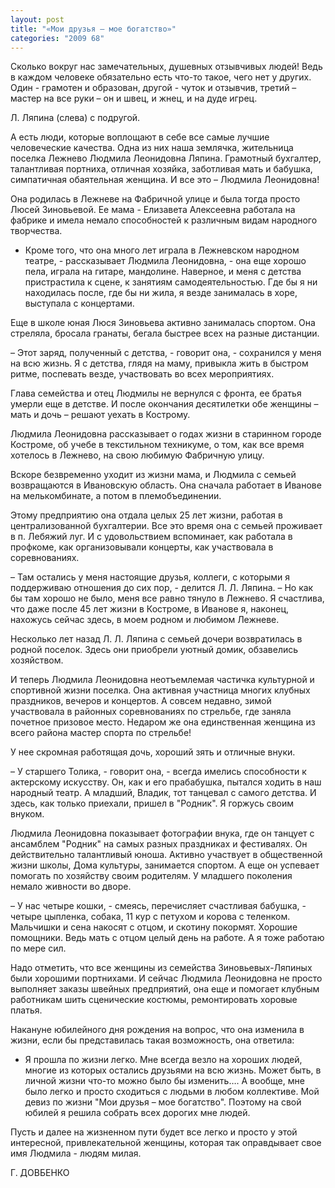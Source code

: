 ```yaml
---
layout: post
title: "«Мои друзья – мое богатство»"
categories: "2009 68"
---
```


Сколько вокруг нас замечательных, душевных отзывчивых людей! Ведь в каждом человеке обязательно есть что-то такое, чего нет у других. Один - грамотен и образован, другой - чуток и отзывчив, третий – мастер на все руки – он и швец, и жнец, и на дуде игрец.

Л. Ляпина (слева) с подругой.



А есть люди, которые воплощают в себе все самые лучшие человеческие качества. Одна из них наша землячка, жительница поселка Лежнево Людмила Леонидовна Ляпина. Грамотный бухгалтер, талантливая портниха, отличная хозяйка, заботливая мать и бабушка, симпатичная обаятельная женщина. И все это – Людмила Леонидовна!

Она родилась в Лежневе на Фабричной улице и была тогда просто Люсей Зиновьевой. Ее мама - Елизавета Алексеевна работала на фабрике и имела немало способностей к различным видам народного творчества.

- Кроме того, что она много лет играла в Лежневском народном театре, -  рассказывает Людмила Леонидовна, - она еще хорошо пела, играла на гитаре, мандолине. Наверное, и меня с детства пристрастила к сцене, к занятиям самодеятельностью. Где бы я ни находилась после, где бы ни жила, я везде занималась в хоре, выступала с концертами.

Еще в школе юная Люся Зиновьева активно занималась спортом. Она стреляла, бросала гранаты, бегала быстрее всех на разные дистанции.

– Этот заряд, полученный с детства, - говорит она, - сохранился у меня на всю жизнь. Я с детства, глядя на маму, привыкла жить в быстром ритме, поспевать везде, участвовать во всех мероприятиях.

Глава семейства и отец Людмилы не вернулся с фронта, ее братья умерли еще в детстве. И после окончания десятилетки обе женщины – мать и дочь – решают уехать в Кострому.

Людмила Леонидовна рассказывает о годах жизни в старинном городе Костроме, об учебе в текстильном техникуме, о том, как все время хотелось в Лежнево, на свою любимую Фабричную улицу.

Вскоре безвременно уходит из жизни мама, и Людмила с семьей возвращаются в Ивановскую область. Она сначала работает в Иванове на мелькомбинате, а потом в племобъединении.

Этому предприятию она отдала целых 25 лет жизни, работая  в централизованной бухгалтерии. Все это время она с семьей проживает в п. Лебяжий луг. И с удовольствием вспоминает, как работала в профкоме, как организовывали концерты, как участвовала в соревнованиях.

– Там остались у меня настоящие друзья, коллеги, с которыми я поддерживаю отношения до сих пор, - делится Л. Л. Ляпина. – Но как бы там хорошо не было, меня все равно тянуло в Лежнево. Я счастлива, что даже после 45 лет жизни в Костроме, в Иванове я, наконец, нахожусь сейчас здесь, в моем родном и любимом Лежневе.

Несколько лет назад Л. Л. Ляпина с семьей дочери возвратилась в родной поселок. Здесь они приобрели уютный домик, обзавелись хозяйством.

И теперь Людмила Леонидовна неотъемлемая частичка культурной и спортивной жизни поселка. Она активная участница многих клубных праздников, вечеров и концертов. А совсем недавно, зимой участвовала в районных соревнованиях по стрельбе, где заняла почетное призовое место. Недаром же она единственная женщина из всего района мастер спорта по стрельбе!

У нее скромная работящая дочь, хороший зять и отличные внуки.

– У старшего Толика, - говорит она, - всегда имелись способности к актерскому искусству. Он, как и его прабабушка, пытался ходить в наш народный театр. А младший, Владик, тот танцевал с самого детства.  И здесь, как только приехали, пришел в "Родник". Я горжусь своим внуком.

Людмила Леонидовна показывает фотографии внука, где он танцует с ансамблем "Родник" на самых разных праздниках и фестивалях. Он действительно талантливый юноша. Активно участвует в общественной жизни школы, Дома культуры, занимается спортом. А еще он успевает помогать по хозяйству своим родителям. У младшего поколения немало живности во дворе.

– У нас четыре кошки, - смеясь, перечисляет счастливая бабушка, - четыре цыпленка, собака, 11 кур с петухом и корова с теленком. Мальчишки и сена накосят с отцом, и скотину покормят. Хорошие помощники. Ведь мать с отцом целый день на работе. А я тоже работаю по мере сил.

Надо отметить, что все женщины из семейства Зиновьевых-Ляпиных были хорошими портнихами. И сейчас Людмила Леонидовна не просто выполняет заказы швейных предприятий, она еще и помогает клубным работникам шить сценические костюмы, ремонтировать хоровые платья.

Накануне юбилейного дня рождения на вопрос, что она изменила в жизни, если бы представилась такая возможность, она ответила:

- Я прошла по жизни легко. Мне всегда везло на хороших людей, многие из которых остались друзьями на всю жизнь. Может быть, в личной жизни что-то можно было бы изменить…. А вообще, мне было легко и просто сходиться с людьми в любом коллективе. Мой девиз по жизни "Мои друзья – мое богатство". Поэтому на свой юбилей я решила собрать всех дорогих мне людей.

Пусть и далее на жизненном пути будет все легко и просто у этой интересной, привлекательной женщины, которая так оправдывает свое имя Людмила - людям милая.

Г. ДОВБЕНКО


